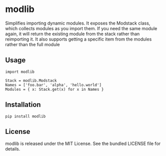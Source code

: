 modlib
=========

Simplifies importing dynamic modules. It exposes the Modstack class, which collects modules as you import them. If you need the same module again, it will return the existing module from the stack rather than reimporting it. It also supports getting a specific item from the modules rather than the full module

## Usage

    import modlib

    Stack = modlib.Modstack
    Names = ['foo.bar', 'alpha', 'hello.world']
    Modules = { x: Stack.get(x) for x in Names }

## Installation

    pip install modlib

## License

modlib is released under the MIT License. See the bundled LICENSE file for details.

